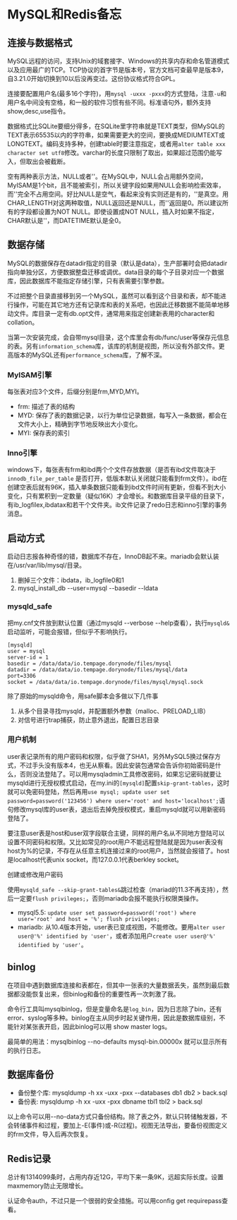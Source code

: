 # MySQL和Redis备忘

## 连接与数据格式

MySQL远程的访问，支持Unix的域套接字、Windows的共享内存和命名管道模式以及应用最广的TCP。TCP协议的首字节是版本号，官方文档可查最早是版本9，自3.21.0开始切换到10以后没再变过。这份协议格式符合GPL。

连接要配置用户名(最多16个字符)，用`mysql -uxxx -pxxx`的方式登陆，注意`-u`和用户名中间没有空格，和一般的软件习惯有些不同。标准语句外，额外支持show,desc,use指令。

数据格式比SQLite要细分得多，在SQLite里字符串就是TEXT类型，但MySQL的TEXT表示65535以内的字符串，如果需要更大的空间，要换成MEDIUMTEXT或LONGTEXT。编码支持多种，创建table时要注意指定，或者用`alter table xxx character set utf8`修改。varchar的长度只限制了取出，如果超过范围仍能写入，但取出会被截断。

空有两种表示方法，NULL或者''。在MySQL中，NULL会占用额外空间，MyISAM是1个bit，且不能被索引，所以关键字段如果用NULL会影响检索效率，而''完全不占用空间。好比NULL是空气，看起来没有实则还是有的，''是真空。用CHAR_LENGTH对这两种取值，NULL返回还是NULL，而''返回是0。所以建议所有的字段都设置为NOT NULL。即使设置成NOT NULL，插入时如果不指定，CHAR默认是''，而DATETIME默认是全0。

## 数据存储

MySQL的数据保存在datadir指定的目录（默认是data），生产部署时会把datadir指向单独分区，方便数据整盘迁移或调优。data目录的每个子目录对应一个数据库，因此数据库不能指定存储引擎，只有表需要引擎参数。

不过把整个目录直接移到另一个MySQL，虽然可以看到这个目录和表，却不能进行操作，可能在其它地方还有记录库和表的关系吧，也因此迁移数据不能简单地移动文件。库目录一定有db.opt文件，通常用来指定创建新表用的character和collation。

当第一次安装完成，会自带mysql目录，这个库里会有db/func/user等保存元信息的表。另有`information_schema`库，该库的机制是视图，所以没有外部文件。更高版本的MySQL还有`performance_schema`库，了解不深。

### MyISAM引擎

每张表对应3个文件，后缀分别是frm,MYD,MYI。

* frm: 描述了表的结构
* MYD: 保存了表的数据记录，以行为单位记录数据，每写入一条数据，都会在文件大小上，精确到字节地反映出大小变化。
* MYI: 保存表的索引

### Inno引擎

windows下，每张表有frm和ibd两个个文件存放数据（是否有ibd文件取决于 `innodb_file_per_table` 是否打开，低版本默认关闭就只能看到frm文件）。ibd在创建空表后就有96K，插入单条数据只能看到ibd文件时间有更新，但看不到大小变化，只有累积到一定数量（疑似16K）才会增长。和数据库目录平级的目录下，有ib_logfilex,ibdatax和若干个文件夹。ib文件记录了redo日志和inno引擎的事务消息。

## 启动方式

启动日志报各种奇怪的错，数据库不存在，InnoDB起不来。mariadb会默认装在/usr/var/lib/mysql/目录。

1. 删掉三个文件：ibdata，ib_logfile0和1
2. mysql_install_db --user=mysql --basedir --ldata

### mysqld_safe

把my.cnf文件放到默认位置（通过mysqld --verbose --help查看），执行`mysqld&`启动监听，可能会报错，但似乎不影响执行。

```
[mysqld]
user = mysql
server-id = 1
basedir = /data/data/io.tempage.dorynode/files/mysql
datadir = /data/data/io.tempage.dorynode/files/mysql/data
port=3306
socket = /data/data/io.tempage.dorynode/files/mysql/mysql.sock
```

除了原始的mysqld命令，用safe脚本会多做以下几件事

1. 从多个目录寻找mysqld，并配置额外参数（malloc、PRELOAD_LIB）
2. 对信号进行trap捕获，防止意外退出，配置日志目录

### 用户机制

user表记录所有的用户密码和权限，似乎做了SHA1，另外MySQL5换过保存方式，不过手头没有版本4，也无从察看。因此安装包通常会告诉你初始密码是什么，否则没法登陆了。可以用mysqladmin工具修改密码，如果忘记密码就要让mysqld进行无授权模式启动，在my.ini的`[mysqld]`配置`skip-grant-tables`，这时就可以免密码登陆，然后再用`use mysql; update user set password=password('123456') where user='root' and host='localhost';`语句修改mysql库的user表，退出后去掉免授权模式，重启mysqld就可以用新密码登陆了。

要注意user表是host和user双字段联合主键，同样的用户名从不同地方登陆可以设置不同密码和权限。又比如常见的root用户不能远程登陆就是因为user表没有host为%的记录，不存在从任意主机连接过来的root用户，当然就会报错了。host是localhost代表unix socket，而127.0.0.1代表berkley socket。

创建或修改用户密码

使用`mysqld_safe --skip-grant-tables&`跳过检查（mariad的11.3不再支持），然后一定要`flush privileges;`，否则mariadb会报不能执行权限类操作。

* mysql5.5: `update user set password=password('root') where user='root' and host = '%'; flush privileges;`
* mariadb: 从10.4版本开始，user表已变成视图，不能修改。要用`alter user user@'%' identified by 'user'`，或者添加用户`create user user@'%' identified by 'user'`。

## binlog

在项目中遇到数据库连接和表都在，但其中一张表的大量数据丢失，虽然到最后数据都没能恢复出来，但binlog和备份的重要性再一次刺激了我。

命令行工具叫mysqlbinlog，但是变量命名是`log_bin`，因为日志除了bin，还有error、syslog等多种。binlog在主从同步时起关键作用，因此是数据库级别，不能针对某张表开启，因此binlog可以用 show master logs。

最简单的用法：mysqlbinlog --no-defaults mysql-bin.00000x 就可以显示所有的执行日志。

## 数据库备份

* 备份整个库: mysqldump -h xx -uxx -pxx --databases db1 db2 > back.sql
* 备份表: mysqldump -h xx -uxx -pxx dbname tbl1 tbl2 > back.sql

以上命令可以用--no-data方式只备份结构。除了表之外，默认只转储触发器，不会转储事件和过程，要加上-E(事件)或-R(过程)。视图无法导出，要备份视图定义的frm文件，导入后再次恢复。

## Redis记录

总计有1314099条时，占用内存近12G，平均下来一条9K，远超实际长度。设置 maxmemory防止无限增长。

认证命令auth，不过只是一个很弱的安全措施。可以用config get requirepass查看。